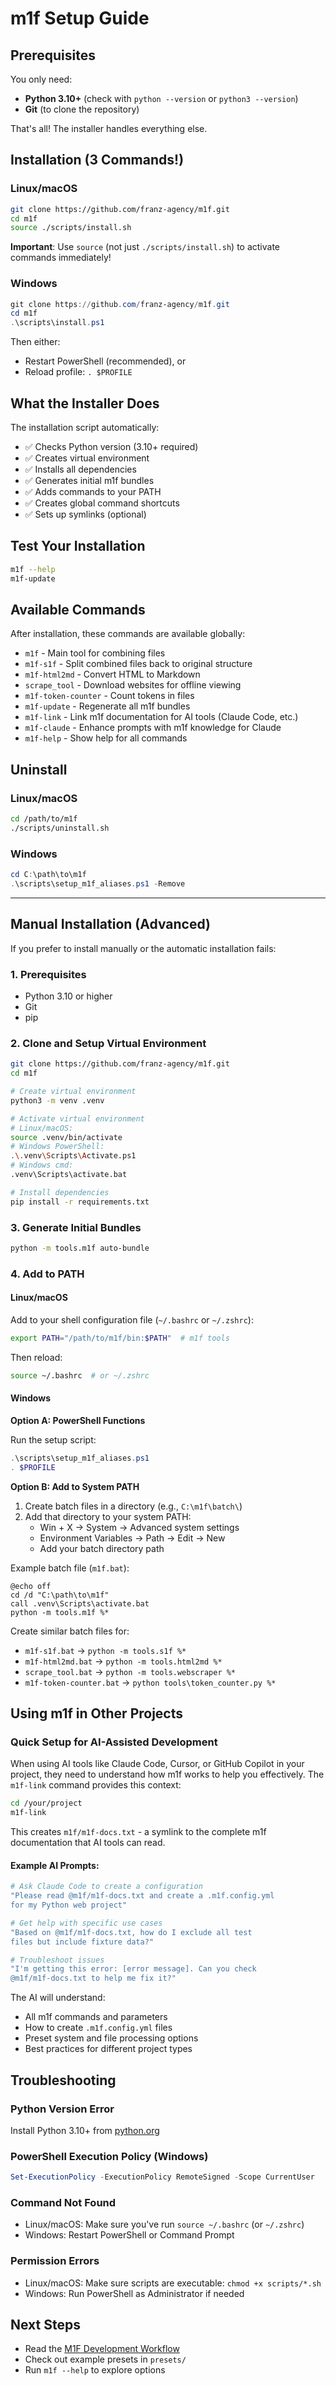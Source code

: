 # m1f Setup Guide

## Prerequisites

You only need:

- **Python 3.10+** (check with `python --version` or `python3 --version`)
- **Git** (to clone the repository)

That's all! The installer handles everything else.

## Installation (3 Commands!)

### Linux/macOS

```bash
git clone https://github.com/franz-agency/m1f.git
cd m1f
source ./scripts/install.sh
```

**Important**: Use `source` (not just `./scripts/install.sh`) to activate
commands immediately!

### Windows

```powershell
git clone https://github.com/franz-agency/m1f.git
cd m1f
.\scripts\install.ps1
```

Then either:

- Restart PowerShell (recommended), or
- Reload profile: `. $PROFILE`

## What the Installer Does

The installation script automatically:

- ✅ Checks Python version (3.10+ required)
- ✅ Creates virtual environment
- ✅ Installs all dependencies
- ✅ Generates initial m1f bundles
- ✅ Adds commands to your PATH
- ✅ Creates global command shortcuts
- ✅ Sets up symlinks (optional)

## Test Your Installation

```bash
m1f --help
m1f-update
```

## Available Commands

After installation, these commands are available globally:

- `m1f` - Main tool for combining files
- `m1f-s1f` - Split combined files back to original structure
- `m1f-html2md` - Convert HTML to Markdown
- `scrape_tool` - Download websites for offline viewing
- `m1f-token-counter` - Count tokens in files
- `m1f-update` - Regenerate all m1f bundles
- `m1f-link` - Link m1f documentation for AI tools (Claude Code, etc.)
- `m1f-claude` - Enhance prompts with m1f knowledge for Claude
- `m1f-help` - Show help for all commands

## Uninstall

### Linux/macOS

```bash
cd /path/to/m1f
./scripts/uninstall.sh
```

### Windows

```powershell
cd C:\path\to\m1f
.\scripts\setup_m1f_aliases.ps1 -Remove
```

---

## Manual Installation (Advanced)

If you prefer to install manually or the automatic installation fails:

### 1. Prerequisites

- Python 3.10 or higher
- Git
- pip

### 2. Clone and Setup Virtual Environment

```bash
git clone https://github.com/franz-agency/m1f.git
cd m1f

# Create virtual environment
python3 -m venv .venv

# Activate virtual environment
# Linux/macOS:
source .venv/bin/activate
# Windows PowerShell:
.\.venv\Scripts\Activate.ps1
# Windows cmd:
.venv\Scripts\activate.bat

# Install dependencies
pip install -r requirements.txt
```

### 3. Generate Initial Bundles

```bash
python -m tools.m1f auto-bundle
```

### 4. Add to PATH

#### Linux/macOS

Add to your shell configuration file (`~/.bashrc` or `~/.zshrc`):

```bash
export PATH="/path/to/m1f/bin:$PATH"  # m1f tools
```

Then reload:

```bash
source ~/.bashrc  # or ~/.zshrc
```

#### Windows

**Option A: PowerShell Functions**

Run the setup script:

```powershell
.\scripts\setup_m1f_aliases.ps1
. $PROFILE
```

**Option B: Add to System PATH**

1. Create batch files in a directory (e.g., `C:\m1f\batch\`)
2. Add that directory to your system PATH:
   - Win + X → System → Advanced system settings
   - Environment Variables → Path → Edit → New
   - Add your batch directory path

Example batch file (`m1f.bat`):

```batch
@echo off
cd /d "C:\path\to\m1f"
call .venv\Scripts\activate.bat
python -m tools.m1f %*
```

Create similar batch files for:

- `m1f-s1f.bat` → `python -m tools.s1f %*`
- `m1f-html2md.bat` → `python -m tools.html2md %*`
- `scrape_tool.bat` → `python -m tools.webscraper %*`
- `m1f-token-counter.bat` → `python tools\token_counter.py %*`

## Using m1f in Other Projects

### Quick Setup for AI-Assisted Development

When using AI tools like Claude Code, Cursor, or GitHub Copilot in your project,
they need to understand how m1f works to help you effectively. The `m1f-link`
command provides this context:

```bash
cd /your/project
m1f-link
```

This creates `m1f/m1f-docs.txt` - a symlink to the complete m1f documentation
that AI tools can read.

#### Example AI Prompts:

```bash
# Ask Claude Code to create a configuration
"Please read @m1f/m1f-docs.txt and create a .m1f.config.yml
for my Python web project"

# Get help with specific use cases
"Based on @m1f/m1f-docs.txt, how do I exclude all test
files but include fixture data?"

# Troubleshoot issues
"I'm getting this error: [error message]. Can you check
@m1f/m1f-docs.txt to help me fix it?"
```

The AI will understand:

- All m1f commands and parameters
- How to create `.m1f.config.yml` files
- Preset system and file processing options
- Best practices for different project types

## Troubleshooting

### Python Version Error

Install Python 3.10+ from [python.org](https://python.org)

### PowerShell Execution Policy (Windows)

```powershell
Set-ExecutionPolicy -ExecutionPolicy RemoteSigned -Scope CurrentUser
```

### Command Not Found

- Linux/macOS: Make sure you've run `source ~/.bashrc` (or `~/.zshrc`)
- Windows: Restart PowerShell or Command Prompt

### Permission Errors

- Linux/macOS: Make sure scripts are executable: `chmod +x scripts/*.sh`
- Windows: Run PowerShell as Administrator if needed

## Next Steps

- Read the
  [M1F Development Workflow](docs/01_m1f/04_m1f_development_workflow.md)
- Check out example presets in `presets/`
- Run `m1f --help` to explore options
